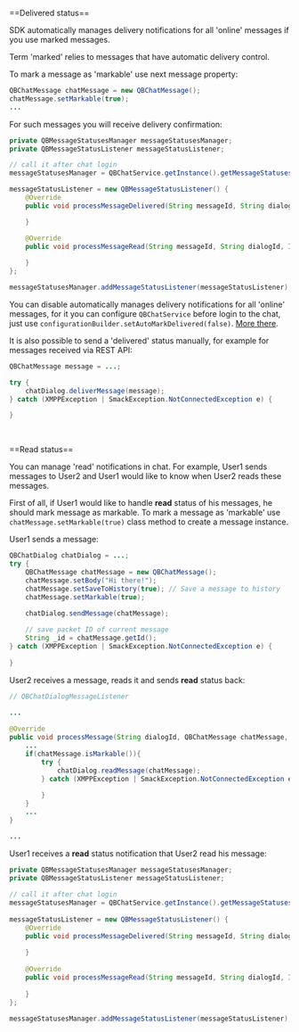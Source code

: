 ==Delivered status==

SDK automatically manages delivery notifications for all 'online' messages if you use marked messages.

Term 'marked' relies to messages that have automatic delivery control.

To mark a message as 'markable' use next message property:

```java
QBChatMessage chatMessage = new QBChatMessage();
chatMessage.setMarkable(true);
...
```

For such messages you will receive delivery confirmation:
```java
private QBMessageStatusesManager messageStatusesManager;
private QBMessageStatusListener messageStatusListener;

// call it after chat login
messageStatusesManager = QBChatService.getInstance().getMessageStatusesManager();

messageStatusListener = new QBMessageStatusListener() {
    @Override
    public void processMessageDelivered(String messageId, String dialogId, Integer userId) {

    }

    @Override
    public void processMessageRead(String messageId, String dialogId, Integer userId) {
    
    }
};

messageStatusesManager.addMessageStatusListener(messageStatusListener);
```

You can disable automatically manages delivery notifications for all 'online' messages, for it you can configure ```QBChatService``` before login to the chat, just use ```configurationBuilder.setAutoMarkDelivered(false)```. [More there](). 

It is also possible to send a 'delivered' status manually, for example for messages received via REST API:
```java
QBChatMessage message = ...;

try {
    chatDialog.deliverMessage(message);
} catch (XMPPException | SmackException.NotConnectedException e) {

}
```
<br>


==Read status==

You can manage 'read' notifications in chat. For example, User1 sends messages to User2 and User1 would like to know when User2 reads these messages.

First of all, if User1 would like to handle **read** status of his messages, he should mark message as markable. To mark a message as 'markable' use ```chatMessage.setMarkable(true)``` class method to create a message instance. 


User1 sends a message:
```java
QBChatDialog chatDialog = ...;
try {
    QBChatMessage chatMessage = new QBChatMessage();
    chatMessage.setBody("Hi there!");
    chatMessage.setSaveToHistory(true); // Save a message to history
    chatMessage.setMarkable(true);
 
    chatDialog.sendMessage(chatMessage);

    // save packet ID of current message
    String _id = chatMessage.getId();
} catch (XMPPException | SmackException.NotConnectedException e) {
 
}
```

User2 receives a message, reads it and sends **read** status back:
```java
// QBChatDialogMessageListener
 
...

@Override
public void processMessage(String dialogId, QBChatMessage chatMessage, Integer senderId) {
    ...
    if(chatMessage.isMarkable()){
        try {
            chatDialog.readMessage(chatMessage);
        } catch (XMPPException | SmackException.NotConnectedException e) {
        
        } 
    }
    ...
}

...
```

User1 receives a **read** status notification that User2 read his message:
```java
private QBMessageStatusesManager messageStatusesManager;
private QBMessageStatusListener messageStatusListener;
 
// call it after chat login
messageStatusesManager = QBChatService.getInstance().getMessageStatusesManager();
 
messageStatusListener = new QBMessageStatusListener() {
    @Override
    public void processMessageDelivered(String messageId, String dialogId, Integer userId) {
 
    }
 
    @Override
    public void processMessageRead(String messageId, String dialogId, Integer userId) {
 
    }
};
 
messageStatusesManager.addMessageStatusListener(messageStatusListener);
```
